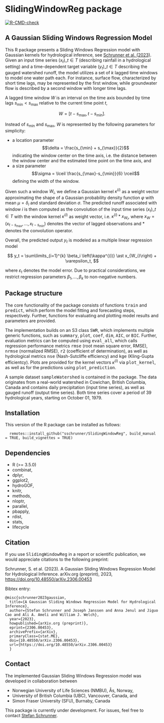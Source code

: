 # SlidingWindowReg package
<!-- badges: start -->
[![R-CMD-check](https://github.com/sschrunner/SlidingWindowReg/actions/workflows/R-CMD-check.yaml/badge.svg)](https://github.com/sschrunner/SlidingWindowReg/actions/workflows/R-CMD-check.yaml)
  <!-- badges: end -->

## A Gaussian Sliding Windows Regression Model

This R package presents a Sliding Windows Regression model with Gaussian kernels for hydrological inference, see [Schrunner et al. (2023)](https://arxiv.org/abs/2306.00453). Given an input time series $(x_t)\_{t \in T}$ (describing rainfall in a hydrological setting) and a time-dependent target variable $(y_t)\_{t \in T}$ describing the gauged watershed runoff, the model utilizes a set of $k$ lagged time windows to model one water path each. For instance, surface flow, characterized by short time lags, may be represented by the first window, while groundwater flow is described by a second window with longer time lags.

A lagged time window $W$ is an interval on the time axis bounded by time lags $s_{\min} < s_{\max}$ relative to the current time point $t$, 

$$W = [t-s_{\max},t-s_{\min}].$$ 

Instead of $s_{\min}$ and $s_{\max}$, $W$ is represented by the following parameters for simplicity:

* a location parameter $$\delta = \frac{s_{\min} + s_{\max}}{2}$$ indicating the window center on the time axis, i.e. the distance between the window center and the estimated time point on the time axis, and
* a size parameter $$\sigma = \lceil \frac{s_{\max}-s_{\min}}{6} \rceil$$ defining the width of the window.

Given such a window $W_i$, we define a Gaussian kernel $\kappa^{(i)}$ as a weight vector approximating the shape of a Gaussian probability density function $\varphi$ with mean $\mu=\delta_i$ and standard deviation $\sigma$. The predicted runoff associated with window $i$ is then computed as the convolution of the input time series $\left(x_t\right)\_{t\in T}$ with the window kernel $\kappa^{(i)}$ as weight vector, i.e. $\kappa^{(i)} \ast x_{W_i}$, where  $x_W = (x_{t-s_{\max}},\dots,x_{t-s_{\min}})$ denotes the vector of lagged observations and $\ast$ denotes the convolution operator.

Overall, the predicted output $y_t$ is modeled as a multiple linear regression model 

$$ y_t = \sum\limits_{i=1}^{k} \beta_i \left(\kappa^{(i)} \ast x_{W_i}\right) + \varepsilon_t, $$ 

where $\varepsilon_t$ denotes the model error. Due to practical considerations, we restrict regression parameters $\beta_1,\dots,\beta_k$ to non-negative numbers.

## Package structure

The core functionality of the package consists of functions <tt>train</tt> and <tt>predict</tt>, which perform the model fitting and forecasting steps, respectively. Further, functions for evaluating and plotting model results and parameters are provided.

The implementation builds on an S3 class <tt>SWR</tt>, which implements multiple generic functions, such as <tt>summary</tt>, <tt>plot</tt>, <tt>coef</tt>, <tt>dim</tt>, <tt>AIC</tt>, or <tt>BIC</tt>. Further, evaluation metrics can be computed using <tt>eval\_all</tt>, which calls regression performance metrics <tt>rmse</tt> (root mean square error, RMSE), <tt>nrmse</tt> (normalized RMSE), <tt>r2</tt> (coefficient of determination), as well as hydrological metrics <tt>nse</tt> (Nash-Sutcliffe efficiency) and <tt>kge</tt> (Kling-Gupta efficientcy). Plots are provided for the kernel vectors $\kappa^{(i)}$ via <tt>plot_kernel</tt>, as well as for the predictions using <tt>plot_prediction</tt>.

A sample dataset <tt>sampleWatershed</tt> is contained in the package. The data originates from a real-world watershed in Cowichan, British Columbia, Canada and contains daily precipitation (input time series), as well as gauged runoff (output time series). Both time series cover a period of 39 hydrological years, starting on October 01, 1979.

## Installation

This version of the R package can be installed as follows:

      remotes::install_github("sschrunner/SlidingWindowReg", build_manual = TRUE, build_vignettes = TRUE)

## Dependencies

- R (>= 3.5.0)
- combinat,
- dplyr,
- ggplot2,
- hydroGOF,
- knitr,
- methods,
- nloptr,
- parallel,
- pbapply,
- rdist,
- stats,
- lifecycle

## Citation

If you use <tt>SlidingWindowReg</tt> in a report or scientific publication, we would appreciate citations to the following preprint:

Schrunner, S. et al. (2023). A Gaussian Sliding Windows Regression Model for Hydrological Inference. arXiv.org (preprint), 2023, https://doi.org/10.48550/arXiv.2306.00453

Bibtex entry:

	@misc{schrunner2023gaussian,
      title={A Gaussian Sliding Windows Regression Model for Hydrological Inference}, 
      author={Stefan Schrunner and Joseph Janssen and Anna Jenul and Jiguo Cao and Ali A. Ameli and William J. Welch},
      year={2023},
      howpublished={arXiv.org (preprint)},
      eprint={2306.00453},
      archivePrefix={arXiv},
      primaryClass={stat.ME},
      doi={10.48550/arXiv.2306.00453},
      url={https://doi.org/10.48550/arXiv.2306.00453}
      }

## Contact

The implemented Gaussian Sliding Windows Regression model was developed in collaboration between 

- Norwegian University of Life Sciences (NMBU), Ås, Norway, 
- University of British Columbia (UBC), Vancouver, Canada, and
- Simon Fraser University (SFU), Burnaby, Canada

This package is currently under development. For issues, feel free to contact [Stefan Schrunner](mailto:stefan.schrunner@nmbu.no).
